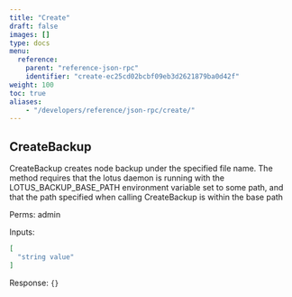 ```yaml
---
title: "Create"
draft: false
images: []
type: docs
menu:
  reference:
    parent: "reference-json-rpc"
    identifier: "create-ec25cd02bcbf09eb3d2621879ba0d42f"
weight: 100
toc: true
aliases:
    - "/developers/reference/json-rpc/create/"
---
```


## CreateBackup

CreateBackup creates node backup under the specified file name. The
method requires that the lotus daemon is running with the
LOTUS_BACKUP_BASE_PATH environment variable set to some path, and that
the path specified when calling CreateBackup is within the base path

Perms: admin

Inputs:

```json
[
  "string value"
]
```

Response: `{}`
<!--REVIEWED!-->